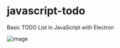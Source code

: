 # javascript-todo

Basic TODO List in JavaScript with Electron

![image](https://user-images.githubusercontent.com/65820898/137855653-44f582a8-194d-4012-b616-cd90752647b8.png)
